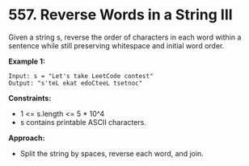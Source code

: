 # 557. Reverse Words in a String III

Given a string s, reverse the order of characters in each word within a sentence while still preserving whitespace and initial word order.

**Example 1:**
```
Input: s = "Let's take LeetCode contest"
Output: "s'teL ekat edoCteeL tsetnoc"
```

**Constraints:**
- 1 <= s.length <= 5 * 10^4
- s contains printable ASCII characters.

**Approach:**
- Split the string by spaces, reverse each word, and join.